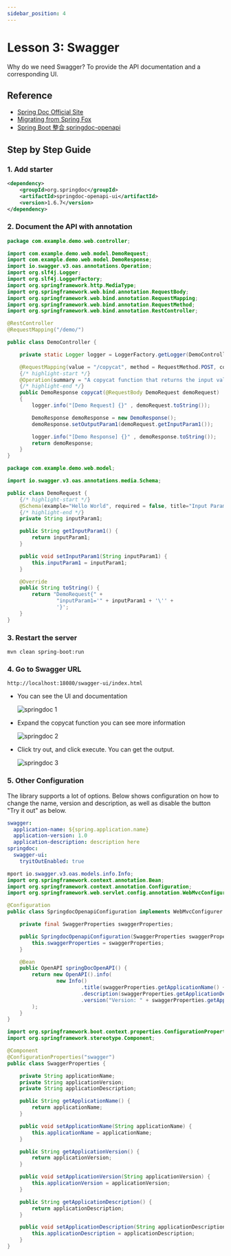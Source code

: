 ```yaml
---
sidebar_position: 4
---
```


# Lesson 3:  Swagger

Why do we need Swagger? To provide the API documentation and a corresponding UI.

## Reference

- [Spring Doc Official Site](https://springdoc.org/)
- [Migrating from Spring Fox](https://springdoc.org/migrating-from-springfox.html)
- [Spring Boot 整合 springdoc-openapi](https://blog.csdn.net/wangzhihao1994/article/details/108408595)

## Step by Step Guide

### 1. Add starter

```xml title="pom.xml"
<dependency>
    <groupId>org.springdoc</groupId>
    <artifactId>springdoc-openapi-ui</artifactId>
    <version>1.6.7</version>
</dependency>
```

### 2. Document the API with annotation

```java title="com.example.demo.web.controller.DemoController"
package com.example.demo.web.controller;

import com.example.demo.web.model.DemoRequest;
import com.example.demo.web.model.DemoResponse;
import io.swagger.v3.oas.annotations.Operation;
import org.slf4j.Logger;
import org.slf4j.LoggerFactory;
import org.springframework.http.MediaType;
import org.springframework.web.bind.annotation.RequestBody;
import org.springframework.web.bind.annotation.RequestMapping;
import org.springframework.web.bind.annotation.RequestMethod;
import org.springframework.web.bind.annotation.RestController;

@RestController
@RequestMapping("/demo/")

public class DemoController {

    private static Logger logger = LoggerFactory.getLogger(DemoController.class);

    @RequestMapping(value = "/copycat", method = RequestMethod.POST, consumes = MediaType.APPLICATION_JSON_VALUE, produces = MediaType.APPLICATION_JSON_VALUE)
    {/* highlight-start */}
    @Operation(summary = "A copycat function that returns the input value.", description = "The value in outputParam1 copies the value in inputParam1.")
    {/* highlight-end */}
    public DemoResponse copycat(@RequestBody DemoRequest demoRequest)
    {
        logger.info("[Demo Request] {}" , demoRequest.toString());

        DemoResponse demoResponse = new DemoResponse();
        demoResponse.setOutputParam1(demoRequest.getInputParam1());

        logger.info("[Demo Response] {}" , demoResponse.toString());
        return demoResponse;
    }
}

```

```java title="com.example.demo.web.model.DemoRequest"
package com.example.demo.web.model;

import io.swagger.v3.oas.annotations.media.Schema;

public class DemoRequest {
    {/* highlight-start */}
    @Schema(example="Hello World", required = false, title="Input Parameter 1")
    {/* highlight-end */}
    private String inputParam1;

    public String getInputParam1() {
        return inputParam1;
    }

    public void setInputParam1(String inputParam1) {
        this.inputParam1 = inputParam1;
    }

    @Override
    public String toString() {
        return "DemoRequest{" +
                "inputParam1='" + inputParam1 + '\'' +
                '}';
    }
}
```




### 3. Restart the server

```shell
mvn clean spring-boot:run
```

### 4.  Go to Swagger URL

```
http://localhost:18080/swagger-ui/index.html
```

-  You can see the UI and documentation 

    ![springdoc 1](/img/springboot/springdoc-swagger-1.PNG)

- Expand the copycat function you can see more information

    ![springdoc 2](/img/springboot/springdoc-swagger-2.PNG)

- Click try out, and click execute. You can get the output.

    ![springdoc 3](/img/springboot/springdoc-swagger-3.PNG)


### 5. Other Configuration

The library supports a lot of options. Below shows configuration on how to change the name, version and description, as well as disable the button "Try it out" as below. 

```yaml title=application.yml
swagger:
  application-name: ${spring.application.name}
  application-version: 1.0
  application-description: description here
springdoc:
  swagger-ui:
    tryitOutEnabled: true
```

```java title=SpringdocOpenapiConfiguration.java
mport io.swagger.v3.oas.models.info.Info;
import org.springframework.context.annotation.Bean;
import org.springframework.context.annotation.Configuration;
import org.springframework.web.servlet.config.annotation.WebMvcConfigurer;

@Configuration
public class SpringdocOpenapiConfiguration implements WebMvcConfigurer {

    private final SwaggerProperties swaggerProperties;

    public SpringdocOpenapiConfiguration(SwaggerProperties swaggerProperties) {
        this.swaggerProperties = swaggerProperties;
    }

    @Bean
    public OpenAPI springDocOpenAPI() {
        return new OpenAPI().info(
                new Info()
                        .title(swaggerProperties.getApplicationName() + " API Documentation")
                        .description(swaggerProperties.getApplicationDescription())
                        .version("Version: " + swaggerProperties.getApplicationVersion())
        );
    }
}
```

```java title=SwaggerProperties.java
import org.springframework.boot.context.properties.ConfigurationProperties;
import org.springframework.stereotype.Component;

@Component
@ConfigurationProperties("swagger")
public class SwaggerProperties {

    private String applicationName;
    private String applicationVersion;
    private String applicationDescription;

    public String getApplicationName() {
        return applicationName;
    }

    public void setApplicationName(String applicationName) {
        this.applicationName = applicationName;
    }

    public String getApplicationVersion() {
        return applicationVersion;
    }

    public void setApplicationVersion(String applicationVersion) {
        this.applicationVersion = applicationVersion;
    }

    public String getApplicationDescription() {
        return applicationDescription;
    }

    public void setApplicationDescription(String applicationDescription) {
        this.applicationDescription = applicationDescription;
    }
}
```